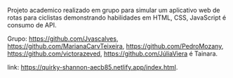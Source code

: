 Projeto academico realizado em grupo para simular um aplicativo web de rotas para ciclistas demonstrando habilidades em HTML, CSS, JavaScript é consumo de API.

Grupo: 
https://github.com/Jvascalves,
https://github.com/MarianaCarvTeixeira,
https://github.com/PedroMozany,
https://github.com/victorazeved, 
https://github.com/JúliaViera é 
Tainara.

link: https://quirky-shannon-aecb85.netlify.app/index.html.
